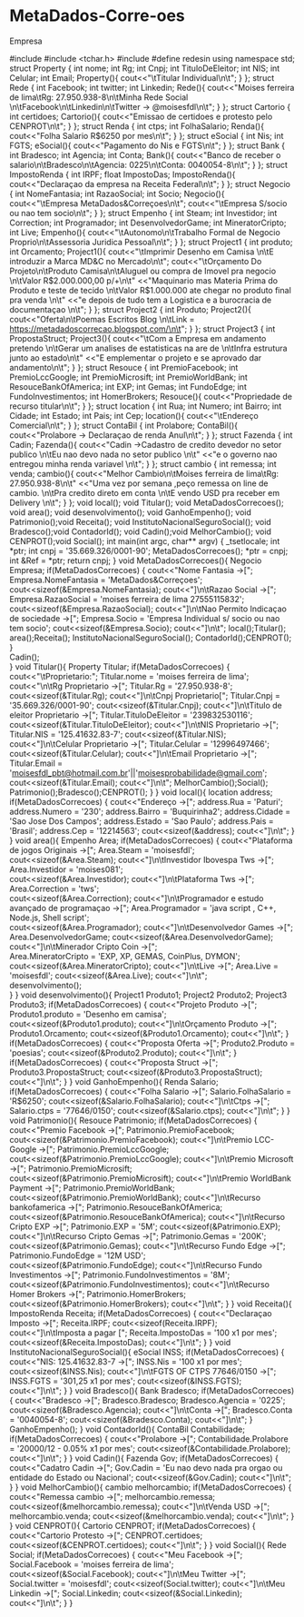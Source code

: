 # MetaDados-Corre-oes
Empresa

#include <iostream>
#include <tchar.h>
#include <iomanip>
#define redesin
using namespace std;
struct Property
{
	int nome;
	int Rg;
	int Cnpj;
	int TituloDeEleitor;
	int NIS;
	int Celular;
	int Email;
	Property(){
		cout<<"\tTitular Individual\n\t";
	}
};
struct Rede
{
	int Facebook;
	int twitter;
	int Linkedin;
	Rede(){
		cout<<"Moises ferreira de lima\tRg: 27.950.938-8\n\tMinha Rede Social \n\tFacebook\n\tLinkedin\n\tTwitter -> @moisesfdl\n\t";
	}
};
struct Cartorio
{
	int certidoes;
	Cartorio(){
		cout<<"Emissao de certidoes e protesto pelo CENPROT\n\t";
	}
};
struct Renda
{
	int ctps;
	int FolhaSalario;
	Renda(){
		cout<<"Folha Salario R$6250 por mes\n\t";
	}
};
struct eSocial
{
	int Nis;
	int FGTS;
 	eSocial(){
		 cout<<"Pagamento do Nis e FGTS\n\t";
	 }
};
struct Bank
{
	int Bradesco;
	int Agencia;
	int Conta;
	Bank(){
		cout<<"Banco de receber o salario\n\tBradesco\n\tAgencia: 0225\n\tConta: 0040054-8\n\t";
	}
};
struct ImpostoRenda
{
	int IRPF;
	float ImpostoDas;
	ImpostoRenda(){
		cout<<"Declaraçao da empresa na Receita Federal\n\t";
	}
};
struct Negocio
{
	int NomeFantasia;
	int RazaoSocial;
	int Socio;
	Negocio(){
		cout<<"\tEmpresa MetaDados&Correçoes\n\t";
		cout<<"\tEmpresa S/socio ou nao tem socio\n\t";
	}
};
struct Empenho
{
	int Steam;
	int Investidor;
	int Correction;
	int Programador;
	int DesenvolvedorGame;
	int MineratorCripto;
	int Live;
	Empenho(){
		cout<<"\tAutonomo\n\tTrabalho Formal de Negocio Proprio\n\tAssessoria Juridica Pessoal\n\t";
	}
};
struct Project1
{
	int produto;
	int Orcamento;
	Project1(){
		cout<<"\tImprimir Desenho em Camisa \n\tE introduzir a Marca MD&C no Mercado\n\t";
		cout<<"\tOrçamento Do Projeto\n\tProduto Camisa\n\tAluguel ou compra de Imovel pra negocio \n\tValor R$2.000.000,00 p/+\n\t"
		<<"Maquinario mas Materia Prima do Produto e teste de tecido \n\tValor R$1.000.000 ate chegar no produto final pra venda \n\t"
		<<"e depois de tudo tem a Logistica e a burocracia de documentaçao \n\t";
	}
};
struct Project2
{
	int Produto;
	Project2(){
		cout<<"Oferta\n\tPoemas Escritos Blog \n\tLink = https://metadadoscorrecao.blogspot.com/\n\t";
	}
};
struct Project3
{
	int PropostaStruct;
	Project3(){
		cout<<"\tCom a Empresa em andamento pretendo \n\tGerar um analises de estatisticas na are de \n\tInfra estrutura junto ao estado\n\t"
		<<"E emplementar o projeto e se aprovado dar andamento\n\t";
	}
};
struct Resouce
{
	int PremioFacebook;
	int PremioLccGoogle;
	int PremioMicrosift;
	int PremioWorldBank;
	int ResouceBankOfAmerica;
	int EXP;
	int Gemas;
	int FundoEdge;
	int FundoInvestimentos;
	int HomerBrokers;
	Resouce(){
		cout<<"Propriedade de recurso titular\n\t";
	}
};
struct location
{
	int Rua;
	int Numero;
	int Bairro;
	int Cidade;
	int Estado;
	int Pais;
	int Cep;
	location(){
		cout<<"\tEndereço Comercial\n\t";
	}
};
struct ContaBil
{
	int Prolabore;
	ContaBil(){
		cout<<"Prolabore -> Declaraçao de renda Anul\n\t";
	}
};
struct Fazenda
{
	int Cadin;
	Fazenda(){
		cout<<"Cadin ->Cadastro de credito devedor no setor publico \n\tEu nao devo nada no setor publico \n\t"
		<<"e o governo nao entregou minha renda variavel \n\t";
	}
};
struct cambio
{
	int remessa;
	int venda;
	cambio(){
		cout<<"Melhor Cambio\n\tMoises ferreira de lima\tRg: 27.950.938-8\n\t"
		<<"Uma vez por semana ,peço remessa on line de cambio. \n\tPra credito direto em conta \n\tE vendo USD pra receber em Delivery \n\t";
	}
};
void local();
void Titular();
void MetaDadosCorrecoes();
void area();
void desenvolvimento();
void GanhoEmpenho();
void Patrimonio();void Receita();
void InstitutoNacionalSeguroSocial();
void Bradesco();void ContadorId();
void Cadin();void MelhorCambio();
void CENPROT();void Social();
int main(int argc, char** argv)
{
	_tsetlocale;
	int *ptr;
	int cnpj = '35.669.326/0001-90';
	MetaDadosCorrecoes();
	*ptr = cnpj;
	int &Ref = *ptr;
	return cnpj;
}
void MetaDadosCorrecoes(){
	Negocio Empresa;
	if(MetaDadosCorrecoes)
	{
		cout<<"Nome Fantasia ->[";
		Empresa.NomeFantasia = 'MetaDados&Correçoes';
		cout<<sizeof(&Empresa.NomeFantasia);
		cout<<"]\n\tRazao Social ->[";
		Empresa.RazaoSocial = 'moises ferreira de lima 27555115832';
		cout<<sizeof(&Empresa.RazaoSocial);
		cout<<"]\n\tNao Permito Indicaçao de sociedade ->[";
		Empresa.Socio = 'Empresa Individual s/ socio ou nao tem socio';
		cout<<sizeof(&Empresa.Socio);
		cout<<"]\n\t";
		local();Titular();
		area();Receita();
		InstitutoNacionalSeguroSocial();
		ContadorId();CENPROT();
	}   
	Cadin();	
}
void Titular(){
	   Property Titular;
	   if(MetaDadosCorrecoes)
	   {
	   		cout<<"\tProprietario:";
		   Titular.nome = 'moises ferreira de lima';
		   cout<<"\n\tRg Proprietario ->[";
		   Titular.Rg = '27.950.938-8';
	   	   cout<<sizeof(&Titular.Rg);
	   	   cout<<"]\n\tCnpj Proprietario[";
	   	   Titular.Cnpj = '35.669.326/0001-90';
	  	   cout<<sizeof(&Titular.Cnpj);
		   cout<<"]\n\tTitulo de eleitor Proprietario ->[";
		   Titular.TituloDeEleitor = '239832530116';
		   cout<<sizeof(&Titular.TituloDeEleitor);
	   	   cout<<"]\n\tNIS Proprietario ->[";
		   Titular.NIS = '125.41632.83-7';
	   	   cout<<sizeof(&Titular.NIS);
	   	  cout<<"]\n\tCelular Proprietario ->[";
		  Titular.Celular = '12996497466';
	   	   cout<<sizeof(&Titular.Celular);
		   	cout<<"]\n\tEmail Proprietario ->[";
  		   Titular.Email = 'moisesfdl_pbt@hotmail.com.br'||'moisesprobabilidade@gmail.com';
		   cout<<sizeof(&Titular.Email);
	   	   cout<<"]\n\t";
	   	  MelhorCambio();Social();
	   	   Patrimonio();Bradesco();CENPROT();
	   }
}
void local(){
	location address;
	if(MetaDadosCorrecoes)
	{
		cout<<"Endereço ->[";
		address.Rua = 'Paturi';
		address.Numero = '230';
		address.Bairro = 'Buquirinha2';
		address.Cidade = 'Sao Jose Dos Campos';
		address.Estado = 'Sao Paulo';
		address.Pais = 'Brasil';
		address.Cep = '12214563';
		cout<<sizeof(&address);
		cout<<"]\n\t";
	}
}
void area(){
	Empenho Area;
	if(MetaDadosCorrecoes)
	{
		cout<<"Plataforma de jogos Originais ->[";
		Area.Steam = 'moisesfdl';
		cout<<sizeof(&Area.Steam);
		cout<<"]\n\tInvestidor Ibovespa Tws ->[";
		Area.Investidor = 'moises081';		
		cout<<sizeof(&Area.Investidor);
		cout<<"]\n\tPlataforma Tws ->[";
		Area.Correction = 'tws';		
		cout<<sizeof(&Area.Correction);
		cout<<"]\n\tProgramador e estudo avançado de programaçao ->[";
		Area.Programador = 'java script , C++, Node.js, Shell script';		
		cout<<sizeof(&Area.Programador);
		cout<<"]\n\tDesenvolvedor Games ->[";
		Area.DesenvolvedorGame;
		cout<<sizeof(&Area.DesenvolvedorGame);
		cout<<"]\n\tMinerador Cripto Coin ->[";		
		Area.MineratorCripto = 'EXP, XP, GEMAS, CoinPlus, DYMON';
		cout<<sizeof(&Area.MineratorCripto);
		cout<<"]\n\tLive ->[";
		Area.Live = 'moisesfdl';
		cout<<sizeof(&Area.Live);
		cout<<"]\n\t";	
		desenvolvimento();	
	}
}
void desenvolvimento(){
	Project1 Produto1;
	Project2 Produto2;
	Project3 Produto3;
	if(MetaDadosCorrecoes)
	{
		cout<<"Projeto Produto ->[";
		Produto1.produto = 'Desenho em camisa';
		cout<<sizeof(&Produto1.produto);
		cout<<"]\n\tOrçamento Produto ->[";
		Produto1.Orcamento;
		cout<<sizeof(&Produto1.Orcamento);
		cout<<"]\n\t";
	}
	if(MetaDadosCorrecoes)
	{
		cout<<"Proposta Oferta ->[";
		Produto2.Produto = 'poesias';
		cout<<sizeof(&Produto2.Produto);
		cout<<"]\n\t";
	}
	if(MetaDadosCorrecoes)
	{
		cout<<"Proposta Struct ->[";
		Produto3.PropostaStruct;
		cout<<sizeof(&Produto3.PropostaStruct);
		cout<<"]\n\t";
	}
} 
void GanhoEmpenho(){
	Renda Salario;
	if(MetaDadosCorrecoes)
	{
		cout<<"Folha Salario ->[";
		Salario.FolhaSalario = 'R$6250';
		cout<<sizeof(&Salario.FolhaSalario);
		cout<<"]\n\tCtps ->[";
		Salario.ctps = '77646/0150';
		cout<<sizeof(&Salario.ctps);
		cout<<"]\n\t";
	}
}
void Patrimonio(){
	Resouce Patrimonio;
	if(MetaDadosCorrecoes)
	{
		cout<<"Premio Facebook ->[";
		Patrimonio.PremioFacebook;
		cout<<sizeof(&Patrimonio.PremioFacebook);
		cout<<"]\n\tPremio LCC-Google ->[";
		Patrimonio.PremioLccGoogle;
		cout<<sizeof(&Patrimonio.PremioLccGoogle);
		cout<<"]\n\tPremio Microsoft ->[";
		Patrimonio.PremioMicrosift;
		cout<<sizeof(&Patrimonio.PremioMicrosift);
		cout<<"]\n\tPremio WorldBank Payment ->[";
		Patrimonio.PremioWorldBank;
		cout<<sizeof(&Patrimonio.PremioWorldBank);
		cout<<"]\n\tRecurso bankofamerica ->[";
		Patrimonio.ResouceBankOfAmerica;
		cout<<sizeof(&Patrimonio.ResouceBankOfAmerica);
		cout<<"]\n\tRecurso Cripto EXP ->[";
		Patrimonio.EXP = '5M';
		cout<<sizeof(&Patrimonio.EXP);
		cout<<"]\n\tRecurso Cripto Gemas ->[";
		Patrimonio.Gemas = '200K';
		cout<<sizeof(&Patrimonio.Gemas);
		cout<<"]\n\tRecurso Fundo Edge ->[";
		Patrimonio.FundoEdge = '12M USD';
		cout<<sizeof(&Patrimonio.FundoEdge);
		cout<<"]\n\tRecurso Fundo Investimentos ->[";
		Patrimonio.FundoInvestimentos = '8M';
		cout<<sizeof(&Patrimonio.FundoInvestimentos);
		cout<<"]\n\tRecurso Homer Brokers ->[";
		Patrimonio.HomerBrokers;
		cout<<sizeof(&Patrimonio.HomerBrokers);
		cout<<"]\n\t";
	}
}
void Receita(){
	ImpostoRenda Receita;
	if(MetaDadosCorrecoes)
	{
		cout<<"Declaraçao Imposto ->[";
		Receita.IRPF;
		cout<<sizeof(Receita.IRPF);
		cout<<"]\n\tImposta a pagar [";
		Receita.ImpostoDas = '100 x1 por mes';
		cout<<sizeof(&Receita.ImpostoDas);
		cout<<"]\n\t";
	}
}
void InstitutoNacionalSeguroSocial(){
	eSocial INSS;
	if(MetaDadosCorrecoes)
	{
		cout<<"NIS: 125.41632.83-7 ->[";
		INSS.Nis = '100 x1 por mes';
		cout<<sizeof(&INSS.Nis);
		cout<<"]\n\tFGTS OF CTPS 77646/0150 ->[";
		INSS.FGTS = '301,25 x1 por mes';
		cout<<sizeof(&INSS.FGTS);
		cout<<"]\n\t";
	}
}
void Bradesco(){
	Bank Bradesco;
	if(MetaDadosCorrecoes)
	{
		cout<<"Bradesco ->[";
		Bradesco.Bradesco;
		Bradesco.Agencia = '0225';
		cout<<sizeof(&Bradesco.Agencia);
		cout<<"]\n\tConta ->[";
		Bradesco.Conta = '0040054-8';
		cout<<sizeof(&Bradesco.Conta);
		cout<<"]\n\t";
	}
	GanhoEmpenho();
}
void ContadorId(){
	ContaBil Contabilidade;
	if(MetaDadosCorrecoes)
	{
		cout<<"Prolabore ->[";
		Contabilidade.Prolabore = '20000/12 - 0.05% x1 por mes';
		cout<<sizeof(&Contabilidade.Prolabore);
		cout<<"]\n\t";
	}
}
void Cadin(){
	Fazenda Gov;
	if(MetaDadosCorrecoes)
	{
		cout<<"Cadatro Cadin ->[";
		Gov.Cadin = 'Eu nao devo nada pra orgao ou entidade do Estado ou Nacional';
		cout<<sizeof(&Gov.Cadin);
		cout<<"]\n\t";
	}
}
void MelhorCambio(){
	cambio melhorcambio;
	if(MetaDadosCorrecoes)
	{
		cout<<"Remessa cambio ->[";
		melhorcambio.remessa;
		cout<<sizeof(&melhorcambio.remessa);
		cout<<"]\n\tVenda USD ->[";
		melhorcambio.venda;
		cout<<sizeof(&melhorcambio.venda);
		cout<<"]\n\t";
	}
}
void CENPROT(){
	Cartorio CENPROT;
	if(MetaDadosCorrecoes)
	{
		cout<<"Cartorio Protesto ->[";
		CENPROT.certidoes;
		cout<<sizeof(&CENPROT.certidoes);
		cout<<"]\n\t";
	}
}
void Social(){
	Rede Social;
	if(MetaDadosCorrecoes)
	{
		cout<<"Meu Facebook ->[";
		Social.Facebook = 'moises ferreira de lima';
		cout<<sizeof(&Social.Facebook);
		cout<<"]\n\tMeu Twitter ->[";
		Social.twitter = 'moisesfdl';
		cout<<sizeof(Social.twitter);
		cout<<"]\n\tMeu Linkedin ->[";
		Social.Linkedin;
		cout<<sizeof(&Social.Linkedin);
		cout<<"]\n\t";
	}
}
